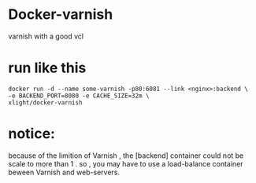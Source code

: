 # Docker-varnish
varnish with a good vcl

# run like this
    docker run -d --name some-varnish -p80:6081 --link <nginx>:backend \
    -e BACKEND_PORT=8080 -e CACHE_SIZE=32m \
    xlight/docker-varnish

# notice:
because of the limition of Varnish , the [backend] container could not be scale to more than 1 . 
so , you may have to use a load-balance container beween Varnish and web-servers.
